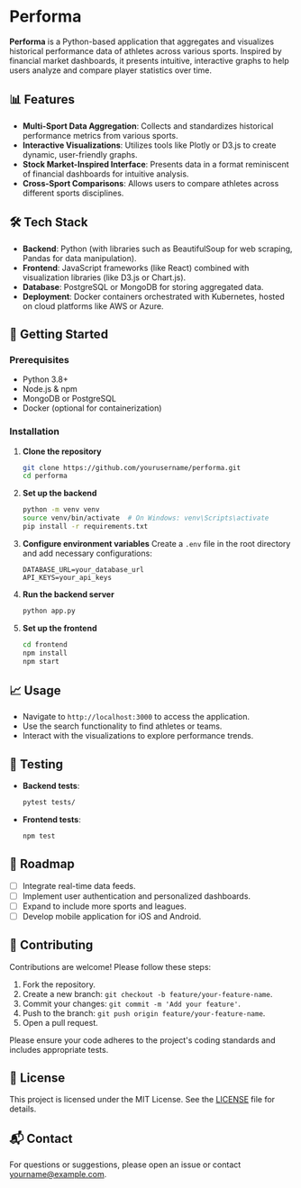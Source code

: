 # Performa

**Performa** is a Python-based application that aggregates and visualizes historical performance data of athletes across various sports. Inspired by financial market dashboards, it presents intuitive, interactive graphs to help users analyze and compare player statistics over time.

## 📊 Features

- **Multi-Sport Data Aggregation**: Collects and standardizes historical performance metrics from various sports.
- **Interactive Visualizations**: Utilizes tools like Plotly or D3.js to create dynamic, user-friendly graphs.
- **Stock Market-Inspired Interface**: Presents data in a format reminiscent of financial dashboards for intuitive analysis.
- **Cross-Sport Comparisons**: Allows users to compare athletes across different sports disciplines.

## 🛠️ Tech Stack

- **Backend**: Python (with libraries such as BeautifulSoup for web scraping, Pandas for data manipulation).
- **Frontend**: JavaScript frameworks (like React) combined with visualization libraries (like D3.js or Chart.js).
- **Database**: PostgreSQL or MongoDB for storing aggregated data.
- **Deployment**: Docker containers orchestrated with Kubernetes, hosted on cloud platforms like AWS or Azure.

## 🚀 Getting Started

### Prerequisites

- Python 3.8+
- Node.js & npm
- MongoDB or PostgreSQL
- Docker (optional for containerization)

### Installation

1. **Clone the repository**
   ```bash
   git clone https://github.com/yourusername/performa.git
   cd performa
   ```

2. **Set up the backend**
   ```bash
   python -m venv venv
   source venv/bin/activate  # On Windows: venv\Scripts\activate
   pip install -r requirements.txt
   ```

3. **Configure environment variables**
   Create a `.env` file in the root directory and add necessary configurations:
   ```env
   DATABASE_URL=your_database_url
   API_KEYS=your_api_keys
   ```

4. **Run the backend server**
   ```bash
   python app.py
   ```

5. **Set up the frontend**
   ```bash
   cd frontend
   npm install
   npm start
   ```

## 📈 Usage

- Navigate to `http://localhost:3000` to access the application.
- Use the search functionality to find athletes or teams.
- Interact with the visualizations to explore performance trends.

## 🧪 Testing

- **Backend tests**:
  ```bash
  pytest tests/
  ```

- **Frontend tests**:
  ```bash
  npm test
  ```

## 📌 Roadmap

- [ ] Integrate real-time data feeds.
- [ ] Implement user authentication and personalized dashboards.
- [ ] Expand to include more sports and leagues.
- [ ] Develop mobile application for iOS and Android.

## 🤝 Contributing

Contributions are welcome! Please follow these steps:

1. Fork the repository.
2. Create a new branch: `git checkout -b feature/your-feature-name`.
3. Commit your changes: `git commit -m 'Add your feature'`.
4. Push to the branch: `git push origin feature/your-feature-name`.
5. Open a pull request.

Please ensure your code adheres to the project's coding standards and includes appropriate tests.

## 📄 License

This project is licensed under the MIT License. See the [LICENSE](LICENSE) file for details.

## 📬 Contact

For questions or suggestions, please open an issue or contact [yourname@example.com](mailto:yourname@example.com).
